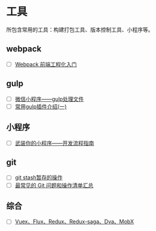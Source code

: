 # 工具

所包含常用的工具：构建打包工具、版本控制工具、小程序等。

## webpack

- [ ] [Webpack 前端工程化入门](https://gitbook.cn/gitchat/column/59e065f64f7fbe555e479204/topic/59e96cbca35cf44e19f018c9)

## gulp

- [ ] [微信小程序——gulp处理文件](https://www.jianshu.com/p/c179cb928ae4)
- [ ] [常用gulp插件介绍(一)](http://www.360doc.com/content/17/0725/14/17722897_674012951.shtml)

<!-- ## grunt -->

## 小程序

- [ ] [武装你的小程序——开发流程指南](https://www.cnblogs.com/Smiled/p/11043841.html)

## git

- [ ] [git stash暂存的操作](https://blog.csdn.net/kuangdacaikuang/article/details/82804051)
- [ ] [最常见的 Git 问题和操作清单汇总](https://juejin.im/post/5d5d61e96fb9a06ace5254bd#heading-0)

## 综合

- [ ] [Vuex、Flux、Redux、Redux-saga、Dva、MobX](https://zhuanlan.zhihu.com/p/53599723)
